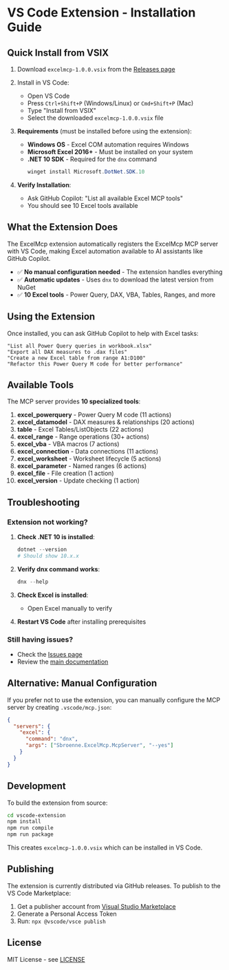 # VS Code Extension - Installation Guide

## Quick Install from VSIX

1. Download `excelmcp-1.0.0.vsix` from the [Releases page](https://github.com/sbroenne/mcp-server-excel/releases)

2. Install in VS Code:
   - Open VS Code
   - Press `Ctrl+Shift+P` (Windows/Linux) or `Cmd+Shift+P` (Mac)
   - Type "Install from VSIX"
   - Select the downloaded `excelmcp-1.0.0.vsix` file

3. **Requirements** (must be installed before using the extension):
   - **Windows OS** - Excel COM automation requires Windows
   - **Microsoft Excel 2016+** - Must be installed on your system
   - **.NET 10 SDK** - Required for the `dnx` command
     ```powershell
     winget install Microsoft.DotNet.SDK.10
     ```

4. **Verify Installation**:
   - Ask GitHub Copilot: "List all available Excel MCP tools"
   - You should see 10 Excel tools available

## What the Extension Does

The ExcelMcp extension automatically registers the ExcelMcp MCP server with VS Code, making Excel automation available to AI assistants like GitHub Copilot.

- ✅ **No manual configuration needed** - The extension handles everything
- ✅ **Automatic updates** - Uses `dnx` to download the latest version from NuGet
- ✅ **10 Excel tools** - Power Query, DAX, VBA, Tables, Ranges, and more

## Using the Extension

Once installed, you can ask GitHub Copilot to help with Excel tasks:

```
"List all Power Query queries in workbook.xlsx"
"Export all DAX measures to .dax files"  
"Create a new Excel table from range A1:D100"
"Refactor this Power Query M code for better performance"
```

## Available Tools

The MCP server provides **10 specialized tools**:

1. **excel_powerquery** - Power Query M code (11 actions)
2. **excel_datamodel** - DAX measures & relationships (20 actions)
3. **table** - Excel Tables/ListObjects (22 actions)
4. **excel_range** - Range operations (30+ actions)
5. **excel_vba** - VBA macros (7 actions)
6. **excel_connection** - Data connections (11 actions)
7. **excel_worksheet** - Worksheet lifecycle (5 actions)
8. **excel_parameter** - Named ranges (6 actions)
9. **excel_file** - File creation (1 action)
10. **excel_version** - Update checking (1 action)

## Troubleshooting

### Extension not working?

1. **Check .NET 10 is installed**:
   ```powershell
   dotnet --version
   # Should show 10.x.x
   ```

2. **Verify dnx command works**:
   ```powershell
   dnx --help
   ```

3. **Check Excel is installed**:
   - Open Excel manually to verify

4. **Restart VS Code** after installing prerequisites

### Still having issues?

- Check the [Issues page](https://github.com/sbroenne/mcp-server-excel/issues)
- Review the [main documentation](https://github.com/sbroenne/mcp-server-excel)

## Alternative: Manual Configuration

If you prefer not to use the extension, you can manually configure the MCP server by creating `.vscode/mcp.json`:

```json
{
  "servers": {
    "excel": {
      "command": "dnx",
      "args": ["Sbroenne.ExcelMcp.McpServer", "--yes"]
    }
  }
}
```

## Development

To build the extension from source:

```bash
cd vscode-extension
npm install
npm run compile
npm run package
```

This creates `excelmcp-1.0.0.vsix` which can be installed in VS Code.

## Publishing

The extension is currently distributed via GitHub releases. To publish to the VS Code Marketplace:

1. Get a publisher account from [Visual Studio Marketplace](https://marketplace.visualstudio.com/)
2. Generate a Personal Access Token
3. Run: `npx @vscode/vsce publish`

## License

MIT License - see [LICENSE](../LICENSE)
